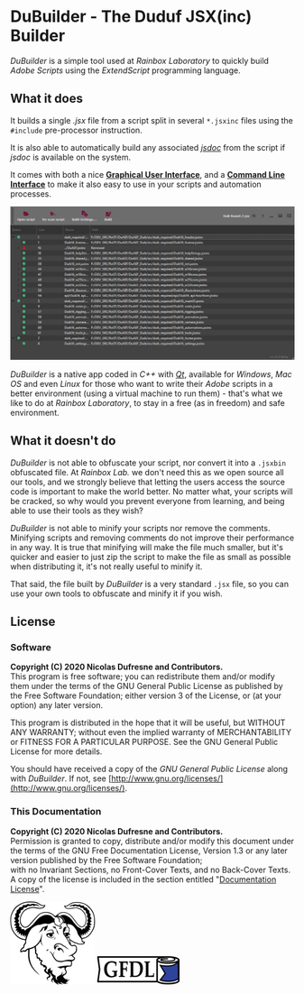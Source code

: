 # DuBuilder - The Duduf JSX(inc) Builder

*DuBuilder* is a simple tool used at *Rainbox Laboratory* to quickly build *Adobe Scripts* using the *ExtendScript* programming language.

## What it does

It builds a single *.jsx* file from a script split in several `*.jsxinc` files using the `#include` pre-processor instruction.

It is also able to automatically build any associated [*jsdoc*](http://jsdoc.app) from the script if *jsdoc* is available on the system.

It comes with both a nice [**Graphical User Interface**](gui.md), and a [**Command Line Interface**](cli.md) to make it also easy to use in your scripts and automation processes.

![Main Window](img/dubuilder-main.png)

*DuBuilder* is a native app coded in *C++* with [*Qt*](http://qt.io), available for *Windows*, *Mac OS* and even *Linux* for those who want to write their *Adobe* scripts in a better environment (using a virtual machine to run them) - that's what we like to do at *Rainbox Laboratory*, to stay in a free (as in freedom) and safe environment.

## What it doesn't do

*DuBuilder* is not able to obfuscate your script, nor convert it into a `.jsxbin` obfuscated file. At *Rainbox Lab.* we don't need this as we open source all our tools, and we strongly believe that letting the users access the source code is important to make the world better. No matter what, your scripts will be cracked, so why would you prevent everyone from learning, and being able to use their tools as they wish?

*DuBuilder* is not able to minify your scripts nor remove the comments. Minifying scripts and removing comments do not improve their performance in any way. It is true that minifying will make the file much smaller, but it's quicker and easier to just zip the script to make the file as small as possible when distributing it, it's not really useful to minify it.

That said, the file built by *DuBuilder* is a very standard `.jsx` file, so you can use your own tools to obfuscate and minify it if you wish.

## License

### Software

**Copyright (C)  2020 Nicolas Dufresne and Contributors.**  
This program is free software; you can redistribute them and/or modify them under the terms of the GNU General Public License as published by the Free Software Foundation; either version 3 of the License, or (at your option) any later version.

This program is distributed in the hope that it will be useful, but WITHOUT ANY WARRANTY; without even the implied warranty of MERCHANTABILITY or FITNESS FOR A PARTICULAR PURPOSE. See the GNU General Public License for more details.

You should have received a copy of the *GNU General Public License* along with *DuBuilder*. If not, see [http://www.gnu.org/licenses/](http://www.gnu.org/licenses/).

### This Documentation

**Copyright (C)  2020 Nicolas Dufresne and Contributors.**  
Permission is granted to copy, distribute and/or modify this document under the terms of the GNU Free Documentation License, Version 1.3 or any later version published by the Free Software Foundation;  
with no Invariant Sections, no Front-Cover Texts, and no Back-Cover Texts.
A copy of the license is included in the section entitled "[Documentation License](licenses/gfdl.md)".

![GNU](img/gnu.png) ![GFDL](img/gfdl-logo.png)